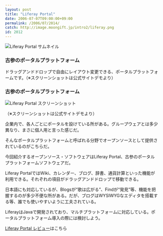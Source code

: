 ```yaml
---
layout: post
title: "Liferay Portal"
date: 2006-07-07T09:00:00+09:00
permalink: /2006/07/2014/
catch: http://image.moongift.jp/intro2/liferay.png
id: 2012
---
```

 ![Liferay Portal サムネイル](http://image.moongift.jp/intro2/liferay.t.png "Liferay Portal サムネイル")
  

### 古参のポータルプラットフォーム
  
ドラッグアンドドロップで自由にレイアウト変更できる、ポータルプラットフォームです。（※スクリーンショットは公式サイトデモより）  
<!--more-->  

### 古参のポータルプラットフォーム
  

![Liferay Portal スクリーンショット](http://image.moongift.jp/intro2/liferay.png "Liferay Portal スクリーンショット")  
  
（※スクリーンショットは公式サイトデモより）

  

企業内で、各人ごとにポータルを設けている所がある。グループウェアとは多少異なり、まさに個人用と言った感じだ。

  

そんなポータルプラットフォームと呼ばれる分野でオープンソースとして提供されているのがこちらだ。

  

今回紹介するオープンソース・ソフトウェアはLiferay Portal、古参のポータルプラットフォームソフトウェアだ。

  

Liferay PortalではWiki、カレンダー、ブログ、辞書、通貨計算といった機能が利用できる。それぞれの項目がドラッグアンドドロップで移動できる。

  

日本語にも対応しているが、Blogsが“歌は広がる”、Findが“発見”等、機能を把握するのが多少不便な所がある。だが、ブログはWYSIWYGなエディタを搭載する等、誰でも使いやすいように工夫されている。

  

LiferayはJavaで開発されており、マルチプラットフォームに対応している。ポータルプラットフォーム導入の際には検討しよう。

  

[Liferay Portal レビュー](http://oss.moongift.jp/review/i-2018.html)はこちら

